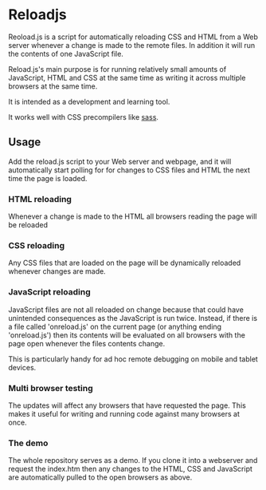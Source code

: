 # Reloadjs

Reoload.js is a script for automatically reloading CSS and HTML from a Web server whenever a change is made to the remote files. In addition it will run the contents of one JavaScript file.

Reload.js's main purpose is for running relatively small amounts of JavaScript, HTML and CSS at the same time as writing it across multiple browsers at the same time.

It is intended as a development and learning tool.

It works well with CSS precompilers like [sass](http://sass-lang.com/).


## Usage

Add the reload.js script to your Web server and webpage, and it will automatically start polling for for changes to CSS files and HTML the next time the page is loaded.

### HTML reloading

Whenever a change is made to the HTML all browsers reading the page will be reloaded

### CSS reloading

Any CSS files that are loaded on the page will be dynamically reloaded whenever changes are made.

### JavaScript reloading

JavaScript files are not all reloaded on change because that could have unintended consequences as the JavaScript is run twice. Instead, if there is a file called 'onreload.js' on the current page (or anything ending 'onreload.js') then its contents will be evaluated on all browsers with the page open whenever the files contents change.

This is particularly handy for ad hoc remote debugging on mobile and tablet devices.

### Multi browser testing

The updates will affect any browsers that have requested the page. This makes it useful for writing and running code against many browsers at once.

### The demo

The whole repository serves as a demo. If you clone it into a webserver and request the index.htm then any changes to the HTML, CSS and JavaScript are automatically pulled to the open browsers as above.